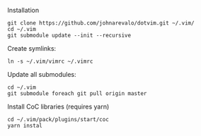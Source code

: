 Installation

    git clone https://github.com/johnarevalo/dotvim.git ~/.vim/
    cd ~/.vim
    git submodule update --init --recursive

Create symlinks:

    ln -s ~/.vim/vimrc ~/.vimrc

Update all submodules:

    cd ~/.vim
    git submodule foreach git pull origin master


Install CoC libraries (requires yarn)
    
    cd ~/.vim/pack/plugins/start/coc
    yarn instal
